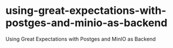 # using-great-expectations-with-postges-and-minio-as-backend
Using Great Expectations with Postges and MinIO as Backend
